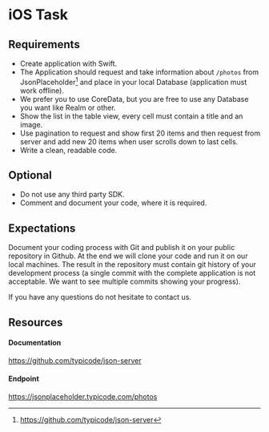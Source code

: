 # iOS Task


## Requirements

- Create application with Swift.
- The Application should request and take information about `/photos`  from JsonPlaceholder[^1] and place in your local Database (application must work offline).
- We prefer you to use CoreData, but you are free to use any Database you want like Realm or other.
- Show the list in the table view, every cell must contain a title and an image.
- Use pagination to request and show first 20 items and then request from server and add new 20 items when user scrolls down to last cells.
- Write a clean, readable code.

## Optional

- Do not use any third party SDK.
- Comment and document your code, where it is required.

## Expectations
Document your coding process with Git and publish it on your public repository in Github. At the end we will clone your code and run it on our local machines. The result in the repository must contain git history of your development process (a single commit with the complete application is not acceptable. We want to see multiple commits showing your progress).

If you have any questions do not hesitate to contact us. 

[^1]: https://github.com/typicode/json-server

## Resources

#### Documentation
https://github.com/typicode/json-server

#### Endpoint
https://jsonplaceholder.typicode.com/photos
